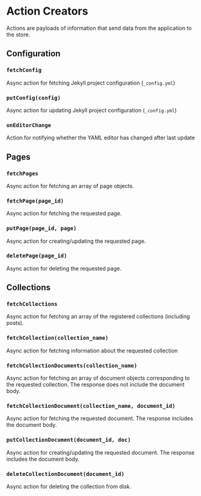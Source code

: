 # Action Creators
Actions are payloads of information that send data from the application to the store.

## Configuration

### `fetchConfig`
Async action for fetching Jekyll project configuration (`_config.yml`)

### `putConfig(config)`
Async action for updating Jekyll project configuration (`_config.yml`)

### `onEditorChange`
Action for notifying whether the YAML editor has changed after last update


## Pages

### `fetchPages`
Async action for fetching an array of page objects.

### `fetchPage(page_id)`
Async action for fetching the requested page.

### `putPage(page_id, page)`
Async action for creating/updating the requested page.

### `deletePage(page_id)`
Async action for deleting the requested page.


## Collections

### `fetchCollections`
Async action for fetching an array of the registered collections (including posts).

### `fetchCollection(collection_name)`
Async action for fetching information about the requested collection

### `fetchCollectionDocuments(collection_name)`
Async action for fetching an array of document objects corresponding to the requested collection. The response does not include the document body.

### `fetchCollectionDocument(collection_name, document_id)`
Async action for fetching the requested document. The response includes the document body.

### `putCollectionDocument(document_id, doc)`
Async action for creating/updating the requested document. The response includes the document body.

### `deleteCollectionDocument(document_id)`
Async action for deleting the collection from disk.
